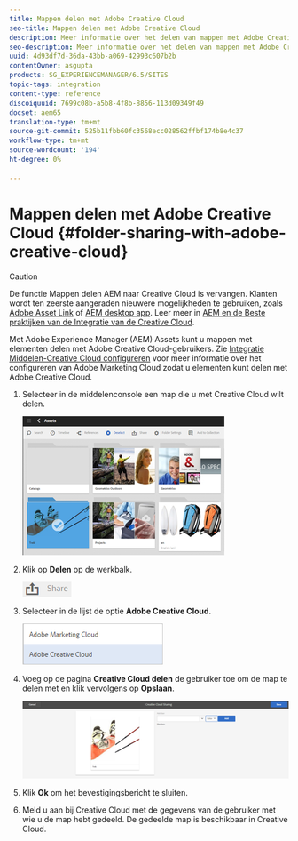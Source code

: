 ```yaml
---
title: Mappen delen met Adobe Creative Cloud
seo-title: Mappen delen met Adobe Creative Cloud
description: Meer informatie over het delen van mappen met Adobe Creative Cloud
seo-description: Meer informatie over het delen van mappen met Adobe Creative Cloud
uuid: 4d93df7d-36da-43bb-a069-42993c607b2b
contentOwner: asgupta
products: SG_EXPERIENCEMANAGER/6.5/SITES
topic-tags: integration
content-type: reference
discoiquuid: 7699c08b-a5b8-4f8b-8856-113d09349f49
docset: aem65
translation-type: tm+mt
source-git-commit: 525b11fbb60fc3568ecc028562ffbf174b8e4c37
workflow-type: tm+mt
source-wordcount: '194'
ht-degree: 0%

---
```



# Mappen delen met Adobe Creative Cloud {#folder-sharing-with-adobe-creative-cloud}

>[!CAUTION]
>
>De functie Mappen delen AEM naar Creative Cloud is vervangen. Klanten wordt ten zeerste aangeraden nieuwere mogelijkheden te gebruiken, zoals [Adobe Asset Link](https://helpx.adobe.com/enterprise/using/adobe-asset-link.html) of [AEM desktop app](https://helpx.adobe.com/experience-manager/desktop-app/aem-desktop-app.html). Leer meer in [AEM en de Beste praktijken van de Integratie van de Creative Cloud](/help/assets/aem-cc-integration-best-practices.md).

Met Adobe Experience Manager (AEM) Assets kunt u mappen met elementen delen met Adobe Creative Cloud-gebruikers. Zie [Integratie Middelen-Creative Cloud configureren](/help/sites-administering/configure-assets-cc-integration.md) voor meer informatie over het configureren van Adobe Marketing Cloud zodat u elementen kunt delen met Adobe Creative Cloud.

1. Selecteer in de middelenconsole een map die u met Creative Cloud wilt delen.

   ![](assets/chlimage_1-139.png)

1. Klik op **Delen** op de werkbalk.

   ![](assets/chlimage_1-140.png)

1. Selecteer in de lijst de optie **Adobe Creative Cloud**.

   ![](assets/chlimage_1-141.png)

1. Voeg op de pagina **Creative Cloud delen** de gebruiker toe om de map te delen met en klik vervolgens op **Opslaan**.

   ![](assets/chlimage_1-142.png)

1. Klik **Ok** om het bevestigingsbericht te sluiten.
1. Meld u aan bij Creative Cloud met de gegevens van de gebruiker met wie u de map hebt gedeeld. De gedeelde map is beschikbaar in Creative Cloud.